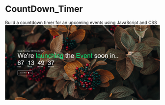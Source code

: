 # CountDown_Timer
Build a countdown timer for an upcoming events using JavaScript and CSS
[![CountDown Timer](https://github.com/ANTRUMEYE/CountDown_Timer/blob/main/2023-05-19.png)](https://github.com/ANTRUMEYE/CountDown_Timer/issues/1#issue-1716610828)

